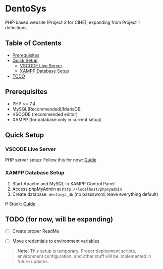 # DentoSys

PHP-based website (Project 2 for CIHE), expanding from Project 1 definitions.

## Table of Contents
- [Prerequisites](#prerequisites)
- [Quick Setup](#quick-setup)
  - [VSCODE Live Server](#vscode-live-server)
  - [XAMPP Database Setup](#xampp-database-setup)
- [TODO](#todo)

## Prerequisites
- PHP >= 7.4
- MySQL(Recommended)/MariaDB
- VSCODE (recommended editor)
- XAMPP (for database only in current setup)

## Quick Setup

### VSCODE Live Server
PHP server setup:
Follow this for now: [Guide](https://dev.to/itsmestevieg/vscode-liveserver-for-php-2i3m)

### XAMPP Database Setup
1. Start Apache and MySQL in XAMPP Control Panel
2. Access phpMyAdmin at `http://localhost/phpmyadmin`
3. Create database: `dentosys_db` (no passsword, leave everything default)

If Stuck: [Guide](https://www.geeksforgeeks.org/dbms/performing-database-operations-in-xampp)

## TODO (for now, will be expanding)
- [ ] Create proper ReadMe
- [ ] Move credentials to environment variables


> **Note**: This setup is temporary. Proper deployment scripts, environment configuration, and other stuff will be implemented in future updates.
